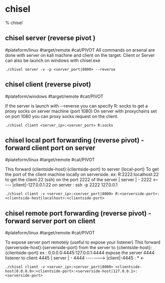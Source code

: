 # chisel

% chisel

## chisel server (reverse pivot )
#plateform/linux  #target/remote  #cat/PIVOT 
All commands on arsenal are done with server on kali machine and client on the target.
Client or Server can also be launch on windows with chisel.exe
```
./chisel server -v -p <server_port|8000> --reverse
```

## chisel client (reverse pivot)
#plateform/windows  #target/remote  #cat/PIVOT 

If the server is launch with --reverse you can specify R: socks to get a proxy socks on server machine (port 1080)
On server with proxychains set on port 1080 you can proxy socks request on the client.

```
./chisel client <server_ip>:<server_port> R:socks
```

## chisel local port forwarding (reverse pivot) - forward client port on server
#plateform/linux  #target/remote  #cat/PIVOT 

This forward {clientside-host}:{clientside-port} to server {local-port}
To get the port of the client machine locally on serverside.
ex: R:2222:localhost:22 to get the client 22 (ssh) on the port 2222 of the server
| server | - 2222 <-----  |client|-127.0.0.1:22
on server : ssh -p 2222 127.0.0.1

```
./chisel client -v <server_ip>:<server_port|8000> R:<serverside-port>:<clientside-host|localhost>:<clientside-port>
```

## chisel remote port forwarding (reverse pivot) - forward server port on client
#plateform/linux  #target/remote  #cat/PIVOT 

To expose server port remotely (useful to expose your listener)
This forward {serverside-host}:{serverside-port} from the server to {clientside-host}:{clientside-port}
ex : 0.0.0.0:4445:127.0.0.1:4444 expose the server 4444 listener to client 4445
| server | - 4444 ------->  |client|-4445 : *   <-

```
./chisel client -v <server_ip>:<server_port|8000> <clientside-host|0.0.0.0>:<clientside-port>:<serverside-host|127.0.0.1>:<serverside-port>
```
	





